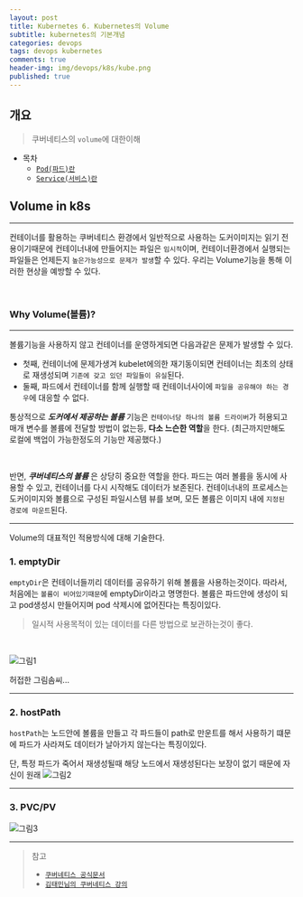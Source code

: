 ```yaml
---
layout: post
title: Kubernetes 6. Kubernetes의 Volume
subtitle: kubernetes의 기본개념
categories: devops
tags: devops kubernetes
comments: true
header-img: img/devops/k8s/kube.png
published: true
---
```


## 개요
> 쿠버네티스의 `volume`에 대한이해
  
- 목차
    - [`Pod(파드)란`](#pod파드란)
    - [`Service(서비스)란`](#service서비스란)
  
## Volume in k8s
---
컨테이너를 활용하는 쿠버네티스 환경에서 일반적으로 사용하는 도커이미지는 읽기 전용이기때문에 컨테이너내에 만들어지는 파일은 `임시적`이며, 컨테이너환경에서 실행되는 파일들은 언제든지 `높은가능성으로 문제가 발생`할 수 있다. 우리는 Volume기능을 통해 이러한 현상을 예방할 수 있다.

<br>

### Why Volume(볼륨)?

---
볼륨기능을 사용하지 않고 컨테이너를 운영하게되면 다음과같은 문제가 발생할 수 있다. 
- 첫째, 컨테이너에 문제가생겨 kubelet에의한 재기동이되면 컨테이너는 최초의 상태로 재생성되며 `기존에 갖고 있던 파일들이 유실`된다. 
- 둘째, 파드에서 컨테이너를 함께 실행할 때 컨테이너사이에 `파일을 공유해야 하는 경우`에 대응할 수 없다.


통상적으로 _**도커에서 제공하는 볼륨**_ 기능은 `컨테이너당 하나의 볼륨 드라이버`가 허용되고 매개 변수를 볼륨에 전달할 방법이 없는등, **다소 느슨한 역할**을 한다. (최근까지만해도 로컬에 백업이 가능한정도의 기능만 제공했다.) 

<br>

반면, _**쿠버네티스의 볼륨**_ 은 상당히 중요한 역할을 한다. 파드는 여러 볼륨을 동시에 사용할 수 있고, 컨테이너를 다시 시작해도 데이터가 보존된다. 컨테이너내의 프로세스는 도커이미지와 볼륨으로 구성된 파일시스템 뷰를 보며, 모든 볼륨은 이미지 내에 `지정된 경로에 마운트`된다. 


---

Volume의 대표적인 적용방식에 대해 기술한다.

### **1. emptyDir**

`emptyDir`은 컨테이너들끼리 데이터를 공유하기 위해 볼륨을 사용하는것이다. 따라서, 처음에는 `볼륨이 비어있기때문`에 emptyDir이라고 명명한다. 볼륨은 파드안에 생성이 되고 pod생성시 만들어지며 pod 삭제시에 없어진다는 특징이있다.

> 일시적 사용목적이 있는 데이터를 다른 방법으로 보관하는것이 좋다.

<br>

![그림1](https://cdn.jsdelivr.net/gh/zunoxi/zunoxi.github.io/assets/img/devops/k8s/volume/1.png)

허접한 그림솜씨...

---

### **2. hostPath**

`hostPath`는 노드안에 볼륨을 만들고 각 파드들이 path로 만운트를 해서 사용하기 떄문에 파드가 사라져도 데이터가 날아가지 않는다는 특징이있다.

단, 특정 파드가 죽어서 재생성될때 해당 노드에서 재생성된다는 보장이 없기 때문에 자신이 원래 
![그림2](https://cdn.jsdelivr.net/gh/zunoxi/zunoxi.github.io/assets/img/devops/k8s/volume/2.png)

---

### **3. PVC/PV**

![그림3](https://cdn.jsdelivr.net/gh/zunoxi/zunoxi.github.io/assets/img/devops/k8s/volume/3.png)





---
> 참고
> - [`쿠버네티스 공식문서`](https://kubernetes.io/ko/docs/concepts/storage/volumes/)
> - [`김태민님의 쿠버네티스 강의`](https://www.inflearn.com/course/%EC%BF%A0%EB%B2%84%EB%84%A4%ED%8B%B0%EC%8A%A4-%EA%B8%B0%EC%B4%88#)
